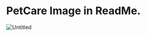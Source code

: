 # PetCare Image in ReadMe.
![Untitled](https://user-images.githubusercontent.com/50789325/73677936-e1edbe00-46e9-11ea-9cf2-268dddb2afd6.jpg)
